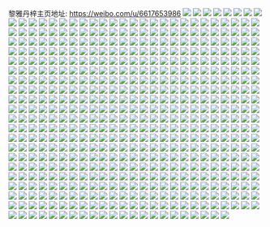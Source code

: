 黎雅丹梓主页地址: https://weibo.com/u/6617653986 
![](https://wx4.sinaimg.cn/mw2000/007dR06Cgy1h964jo901wj329r35rnpe.jpg) 
![](https://wx4.sinaimg.cn/mw2000/007dR06Cgy1h964jahlsij322d2r5b2a.jpg) 
![](https://wx4.sinaimg.cn/mw2000/007dR06Cgy1h964jesbk5j32102pc4qq.jpg) 
![](https://wx4.sinaimg.cn/mw2000/007dR06Cgy1h964jiywrjj31yp2lzu0y.jpg) 
![](https://wx4.sinaimg.cn/mw2000/007dR06Cgy1h8st91agqvj321j2q1x6p.jpg) 
![](https://wx4.sinaimg.cn/mw2000/007dR06Cgy1h8st90en9ej31pu2agkjl.jpg) 
![](https://wx4.sinaimg.cn/mw2000/007dR06Cgy1h89rjrv4j3j32c033z7wj.jpg) 
![](https://wx4.sinaimg.cn/mw2000/007dR06Cgy1h89rizvg4aj32c0340hdv.jpg) 
![](https://wx4.sinaimg.cn/mw2000/007dR06Cgy1h89rknz8lqj32c0340b2a.jpg) 
![](https://wx4.sinaimg.cn/mw2000/007dR06Cgy1h89rkttculj31lb24eata.jpg) 
![](https://wx4.sinaimg.cn/mw2000/007dR06Cgy1h89rlledkmj30mz0uljxy.jpg) 
![](https://wx4.sinaimg.cn/mw2000/007dR06Cgy1h89rm67gy6j30n01dsqil.jpg) 
![](https://wx4.sinaimg.cn/mw2000/007dR06Cgy1h89rqol8pnj30j60j677p.jpg) 
![](https://wx4.sinaimg.cn/mw2000/007dR06Cgy1h7shi75g30j31o025fqv5.jpg) 
![](https://wx4.sinaimg.cn/mw2000/007dR06Cgy1h7shidhxm7j31621kw4qp.jpg) 
![](https://wx4.sinaimg.cn/mw2000/007dR06Cgy1h7shi9tpohj31c62dmx6p.jpg) 
![](https://wx4.sinaimg.cn/mw2000/007dR06Cgy1h7shmbfbpvj30n00shgon.jpg) 
![](https://wx4.sinaimg.cn/mw2000/007dR06Cgy1h7shiecxb9j31t41t4tpu.jpg) 
![](https://wx4.sinaimg.cn/mw2000/007dR06Cgy1h7shiqkuh4j333z33zhdu.jpg) 
![](https://wx4.sinaimg.cn/mw2000/007dR06Cgy1h7shj02cw3j32am36cb2a.jpg) 
![](https://wx4.sinaimg.cn/mw2000/007dR06Cgy1h7shj0vc9qj30se0zcq8x.jpg) 
![](https://wx4.sinaimg.cn/mw2000/007dR06Cgy1h7shmd5uouj31sc2dse81.jpg) 
![](https://wx4.sinaimg.cn/mw2000/007dR06Cgy1h7shjwpqobj32o31u84qq.jpg) 
![](https://wx4.sinaimg.cn/mw2000/007dR06Cgy1h6uqbn1ym7j316n1kwtyg.jpg) 
![](https://wx4.sinaimg.cn/mw2000/007dR06Cgy1h6uqbl9x6wj312p1fnqq9.jpg) 
![](https://wx4.sinaimg.cn/mw2000/007dR06Cgy1h6qxb7xh5dj324r24r7wi.jpg) 
![](https://wx4.sinaimg.cn/mw2000/007dR06Cgy1h6qx87un2dj30mz0mzwhr.jpg) 
![](https://wx4.sinaimg.cn/mw2000/007dR06Cgy1h6qx2kuje7j31j621kacz.jpg) 
![](https://wx4.sinaimg.cn/mw2000/007dR06Cgy1h6qxby3ui1j31q02l14qp.jpg) 
![](https://wx4.sinaimg.cn/mw2000/007dR06Cgy1h6qxn4vdgij31j72pskjl.jpg) 
![](https://wx4.sinaimg.cn/mw2000/007dR06Cgy1h6qx4a1baxj30tu1h1dph.jpg) 
![](https://wx4.sinaimg.cn/mw2000/007dR06Cgy1h6qxc1ebnlj31ju2au1kx.jpg) 
![](https://wx4.sinaimg.cn/mw2000/007dR06Cgy1h62s34kgiwj323u35s120.jpg) 
![](https://wx4.sinaimg.cn/mw2000/007dR06Cgy1h62s35q5znj323u35rkjl.jpg) 
![](https://wx4.sinaimg.cn/mw2000/007dR06Cgy1h62s36yqdwj320n30unpd.jpg) 
![](https://wx4.sinaimg.cn/mw2000/007dR06Cgy1h62s3jadkwj323u35skjm.jpg) 
![](https://wx4.sinaimg.cn/mw2000/007dR06Cgy1h62s3k5yyjj311x1kwdtb.jpg) 
![](https://wx4.sinaimg.cn/mw2000/007dR06Cgy1h62s31rtuij335s23ujva.jpg) 
![](https://wx4.sinaimg.cn/mw2000/007dR06Cgy1h62s3l27qcj335s23t0vy.jpg) 
![](https://wx4.sinaimg.cn/mw2000/007dR06Cgy1h62s3lnntgj30me0xlwee.jpg) 
![](https://wx4.sinaimg.cn/mw2000/007dR06Cgy1h62s3fz2cwj335s23ukjl.jpg) 
![](https://wx4.sinaimg.cn/mw2000/007dR06Cgy1h60ay0vt38j326s32a4qq.jpg) 
![](https://wx4.sinaimg.cn/mw2000/007dR06Cgy1h60ay2cn59j31zw2zue82.jpg) 
![](https://wx4.sinaimg.cn/mw2000/007dR06Cgy1h60ay3qzejj32c03401ky.jpg) 
![](https://wx4.sinaimg.cn/mw2000/007dR06Cgy1h60ay5fhg4j32c03404qq.jpg) 
![](https://wx4.sinaimg.cn/mw2000/007dR06Cgy1h4z59w0et0j31qz33y4qp.jpg) 
![](https://wx4.sinaimg.cn/mw2000/007dR06Cgy1h4z59v61u2j32bz3407wi.jpg) 
![](https://wx4.sinaimg.cn/mw2000/007dR06Cgy1h4z59wp6aqj315o2s5qpv.jpg) 
![](https://wx4.sinaimg.cn/mw2000/007dR06Cgy1h4z59rq6aqj31y51y5kgk.jpg) 
![](https://wx4.sinaimg.cn/mw2000/007dR06Cgy1h4ht9jllf0j31o0280npd.jpg) 
![](https://wx4.sinaimg.cn/mw2000/007dR06Cgy1h4ht9f3k00j31o0280hdt.jpg) 
![](https://wx4.sinaimg.cn/mw2000/007dR06Cgy1h4htlqo67vj31400u0afr.jpg) 
![](https://wx4.sinaimg.cn/mw2000/007dR06Cgy1h4ht9kt3h9j32dc35s4qq.jpg) 
![](https://wx4.sinaimg.cn/mw2000/007dR06Cgy1h4htjq4j6ej30rp14ugyo.jpg) 
![](https://wx4.sinaimg.cn/mw2000/007dR06Cgy1h4htpn616kj31td30ye83.jpg) 
![](https://wx4.sinaimg.cn/mw2000/007dR06Cgy1h4htnlgb8fj313k0u0tj1.jpg) 
![](https://wx4.sinaimg.cn/mw2000/007dR06Cgy1h4htnm4p6hj30u01cvtrz.jpg) 
![](https://wx4.sinaimg.cn/mw2000/007dR06Cgy1h4htlq59poj30mw0id78a.jpg) 
![](https://wx4.sinaimg.cn/mw2000/007dR06Cgy1h37f0xjczcj327z33zhdt.jpg) 
![](https://wx4.sinaimg.cn/mw2000/007dR06Cgy1h37f0ykxm6j32c0357npd.jpg) 
![](https://wx4.sinaimg.cn/mw2000/007dR06Cgy1h37f0zgmnfj32c035mnpd.jpg) 
![](https://wx4.sinaimg.cn/mw2000/007dR06Cgy1h37f1127czj32c0340qv5.jpg) 
![](https://wx4.sinaimg.cn/mw2000/007dR06Cgy1h32554zxdcj30n01ds4qp.jpg) 
![](https://wx4.sinaimg.cn/mw2000/007dR06Cgy1h32553928zj31c72dp7wi.jpg) 
![](https://wx4.sinaimg.cn/mw2000/007dR06Cgy1h2po92l3t9j32b433znpe.jpg) 
![](https://wx4.sinaimg.cn/mw2000/007dR06Cgy1h2po94hjutj32c03597wi.jpg) 
![](https://wx4.sinaimg.cn/mw2000/007dR06Cgy1h2po98ocmuj326u2zw4qr.jpg) 
![](https://wx4.sinaimg.cn/mw2000/007dR06Cgy1h2po99kaszj316o1kwe1v.jpg) 
![](https://wx4.sinaimg.cn/mw2000/007dR06Cgy1h2po9ekehwj32c0340hdu.jpg) 
![](https://wx4.sinaimg.cn/mw2000/007dR06Cgy1h2amu7tzn5j32c033ze83.jpg) 
![](https://wx4.sinaimg.cn/mw2000/007dR06Cgy1h2amrqoydyj327q340u0y.jpg) 
![](https://wx4.sinaimg.cn/mw2000/007dR06Cgy1h2amuo68acj329j3407wi.jpg) 
![](https://wx4.sinaimg.cn/mw2000/007dR06Cgy1h2amv2pj91j31r82xd7wi.jpg) 
![](https://wx4.sinaimg.cn/mw2000/007dR06Cgy1h2amvo9ncuj32bo35se83.jpg) 
![](https://wx4.sinaimg.cn/mw2000/007dR06Cgy1h2amvqp8gnj30u014012n.jpg) 
![](https://wx4.sinaimg.cn/mw2000/007dR06Cgy1h29ig7f8ezj32c03401ky.jpg) 
![](https://wx4.sinaimg.cn/mw2000/007dR06Cgy1h29ig3e9buj326f2yo4qq.jpg) 
![](https://wx4.sinaimg.cn/mw2000/007dR06Cgy1h29ig5qecjj326e2winpe.jpg) 
![](https://wx4.sinaimg.cn/mw2000/007dR06Cgy1h29ig8sehfj32c0340x6p.jpg) 
![](https://wx4.sinaimg.cn/mw2000/007dR06Cgy1h1zvxojluuj316311zqiw.jpg) 
![](https://wx4.sinaimg.cn/mw2000/007dR06Cgy1h1zvxwijwpj33402c0e82.jpg) 
![](https://wx4.sinaimg.cn/mw2000/007dR06Cgy1h0tin1wtgqj30n014xdod.jpg) 
![](https://wx4.sinaimg.cn/mw2000/007dR06Cgy1h0tin2opw0j31o02804qp.jpg) 
![](https://wx4.sinaimg.cn/mw2000/007dR06Cgy1h0tin3mt36j30n011844u.jpg) 
![](https://wx4.sinaimg.cn/mw2000/007dR06Cgy1h0tin5470kj31ct2erhdt.jpg) 
![](https://wx4.sinaimg.cn/mw2000/007dR06Cgy1h03qezw0txj30n010yah9.jpg) 
![](https://wx4.sinaimg.cn/mw2000/007dR06Cgy1gzj3cdc1i4j31o0280npd.jpg) 
![](https://wx4.sinaimg.cn/mw2000/007dR06Cgy1gzj3beov0kj32692rsx6p.jpg) 
![](https://wx4.sinaimg.cn/mw2000/007dR06Cgy1gzj3c2onj8j31o0232e81.jpg) 
![](https://wx4.sinaimg.cn/mw2000/007dR06Cgy1gzj3bz2dzbj32c0340e82.jpg) 
![](https://wx4.sinaimg.cn/mw2000/007dR06Cgy1gzio9wv43uj31o02804qq.jpg) 
![](https://wx4.sinaimg.cn/mw2000/007dR06Cgy1gzio9smz29j31o02801ky.jpg) 
![](https://wx4.sinaimg.cn/mw2000/007dR06Cgy1gzekcy1ra0j31i3205b29.jpg) 
![](https://wx4.sinaimg.cn/mw2000/007dR06Cgy1gzekcq9yzaj31o0280kjl.jpg) 
![](https://wx4.sinaimg.cn/mw2000/007dR06Cgy1gzekda20f5j31sc2dsx6p.jpg) 
![](https://wx4.sinaimg.cn/mw2000/007dR06Cgy1gzekdetqr6j31sc2dsx6p.jpg) 
![](https://wx4.sinaimg.cn/mw2000/007dR06Cgy1gzb4xyqs8gj32c0340u11.jpg) 
![](https://wx4.sinaimg.cn/mw2000/007dR06Cgy1gzb4y2i7mfj31w82nie83.jpg) 
![](https://wx4.sinaimg.cn/mw2000/007dR06Cgy1gzb4y7g427j30n01dskjl.jpg) 
![](https://wx4.sinaimg.cn/mw2000/007dR06Cgy1gzb5a86bdgj32c033znpg.jpg) 
![](https://wx4.sinaimg.cn/mw2000/007dR06Cgy1gzb5afnrfhj321s32onpf.jpg) 
![](https://wx4.sinaimg.cn/mw2000/007dR06Cgy1gys7lkqu7lj30u0116tjo.jpg) 
![](https://wx4.sinaimg.cn/mw2000/007dR06Cgy1gys7mt2hlij30n01dsdsp.jpg) 
![](https://wx4.sinaimg.cn/mw2000/007dR06Cgy1gys7n2ls5yj31xb2uoqv5.jpg) 
![](https://wx4.sinaimg.cn/mw2000/007dR06Cgy1gyce2va5ytj31o0281npe.jpg) 
![](https://wx4.sinaimg.cn/mw2000/007dR06Cgy1gyce32c1ajj31o0281e82.jpg) 
![](https://wx4.sinaimg.cn/mw2000/007dR06Cgy1gyce3jrbolj31o0281qv6.jpg) 
![](https://wx4.sinaimg.cn/mw2000/007dR06Cgy1gyce3yiwa5j31o02801ky.jpg) 
![](https://wx4.sinaimg.cn/mw2000/007dR06Cgy1gy2p7hrznbj322q2q9x6p.jpg) 
![](https://wx4.sinaimg.cn/mw2000/007dR06Cgy1gy2p7lpr3pj327y2ure82.jpg) 
![](https://wx4.sinaimg.cn/mw2000/007dR06Cgy1gy0vnnnn0uj32802yonpg.jpg) 
![](https://wx4.sinaimg.cn/mw2000/007dR06Cgy1gy0vnc1dt3j32a431jhdv.jpg) 
![](https://wx4.sinaimg.cn/mw2000/007dR06Cgy1gy0vny799pj32bc33zkjo.jpg) 
![](https://wx4.sinaimg.cn/mw2000/007dR06Cgy1gy0vpc48pqj31hk24kb29.jpg) 
![](https://wx4.sinaimg.cn/mw2000/007dR06Cgy1gy0vpxrulkj30rv115an2.jpg) 
![](https://wx4.sinaimg.cn/mw2000/007dR06Cgy1gy0vofj24ij329m31m4qq.jpg) 
![](https://wx4.sinaimg.cn/mw2000/007dR06Cgy1gy0voivc5fj32bz36ce81.jpg) 
![](https://wx4.sinaimg.cn/mw2000/007dR06Cgy1gxtwspix77j32c0340x6r.jpg) 
![](https://wx4.sinaimg.cn/mw2000/007dR06Cgy1gxtwtd8fsyj32c03407wj.jpg) 
![](https://wx4.sinaimg.cn/mw2000/007dR06Cgy1gxtwu3nu7ij32c0340u0z.jpg) 
![](https://wx4.sinaimg.cn/mw2000/007dR06Cgy1gxtwtwnji1j33402c04qr.jpg) 
![](https://wx4.sinaimg.cn/mw2000/007dR06Cgy1gxtxhlvwy2j32c03401l0.jpg) 
![](https://wx4.sinaimg.cn/mw2000/007dR06Cgy1gxdp5g55j3j31sc2dtnpe.jpg) 
![](https://wx4.sinaimg.cn/mw2000/007dR06Cgy1gx16pde4c8j31x119wb29.jpg) 
![](https://wx4.sinaimg.cn/mw2000/007dR06Cgy1gx16panu55j324e2twkjm.jpg) 
![](https://wx4.sinaimg.cn/mw2000/007dR06Cgy1gx16ph8j2rj32yo280u0y.jpg) 
![](https://wx4.sinaimg.cn/mw2000/007dR06Cgy1gx16pkdg2bj31o0280qv5.jpg) 
![](https://wx4.sinaimg.cn/mw2000/007dR06Cgy1gx16plty37j31hv23f1kx.jpg) 
![](https://wx4.sinaimg.cn/mw2000/007dR06Cgy1gx16prnk16j32c0340kjp.jpg) 
![](https://wx4.sinaimg.cn/mw2000/007dR06Cgy1gx16xwr4arj31rg1pi4qp.jpg) 
![](https://wx4.sinaimg.cn/mw2000/007dR06Cgy1gx16soc2awj31dj1xd1ky.jpg) 
![](https://wx4.sinaimg.cn/mw2000/007dR06Cgy1gx170gzbjpj30wx0xf4dh.jpg) 
![](https://wx4.sinaimg.cn/mw2000/007dR06Cgy1gwlkzfjfwpj31nz2ymnpd.jpg) 
![](https://wx4.sinaimg.cn/mw2000/007dR06Cgy1gwlky1bzaqj32be35su0y.jpg) 
![](https://wx4.sinaimg.cn/mw2000/007dR06Cgy1gwll08qhckj32c033zu0y.jpg) 
![](https://wx4.sinaimg.cn/mw2000/007dR06Cgy1gwll0ih9loj31m61o0qv5.jpg) 
![](https://wx4.sinaimg.cn/mw2000/007dR06Cgy1gwlkv3ib9oj31401hcawp.jpg) 
![](https://wx4.sinaimg.cn/mw2000/007dR06Cgy1gwlkuunj1sj32c03404qq.jpg) 
![](https://wx4.sinaimg.cn/mw2000/007dR06Cgy1gw7srq0ssnj31sc2ds4qq.jpg) 
![](https://wx4.sinaimg.cn/mw2000/007dR06Cgy1gw7srsk752j31o0280u0x.jpg) 
![](https://wx4.sinaimg.cn/mw2000/007dR06Cgy1gw7scodeq7j31oz29b4qp.jpg) 
![](https://wx4.sinaimg.cn/mw2000/007dR06Cgy1gw7sryzf74j32c0340hdw.jpg) 
![](https://wx4.sinaimg.cn/mw2000/007dR06Cgy1gw7ss2mth7j33402c01kz.jpg) 
![](https://wx4.sinaimg.cn/mw2000/007dR06Cgy1gw7ss5ymx9j32c0340hdu.jpg) 
![](https://wx4.sinaimg.cn/mw2000/007dR06Cgy1gw7ssc74vyj31o0280qv5.jpg) 
![](https://wx4.sinaimg.cn/mw2000/007dR06Cgy1gw7sse4kyhj32c03407wi.jpg) 
![](https://wx4.sinaimg.cn/mw2000/007dR06Cgy1gw7ssla10nj31sc2ds7qa.jpg) 
![](https://wx4.sinaimg.cn/mw2000/007dR06Cgy1gw7srnvriej33402c07wi.jpg) 
![](https://wx4.sinaimg.cn/mw2000/007dR06Cgy1gw7sssz65dj32762xk1ky.jpg) 
![](https://wx4.sinaimg.cn/mw2000/007dR06Cgy1gw7st41jf5j32c0340u0y.jpg) 
![](https://wx4.sinaimg.cn/mw2000/007dR06Cgy1gva6ck34ehj62c033y1ky02.jpg) 
![](https://wx4.sinaimg.cn/mw2000/007dR06Cgy1gva6c3c5qgj62c033ze8202.jpg) 
![](https://wx4.sinaimg.cn/mw2000/007dR06Cgy1gva6azbqmjj62c0340e8302.jpg) 
![](https://wx4.sinaimg.cn/mw2000/007dR06Cgy1gva6cxdxvhj62b635sx6p02.jpg) 
![](https://wx4.sinaimg.cn/mw2000/007dR06Cgy1gva6dcld2kj62bl2yix6p02.jpg) 
![](https://wx4.sinaimg.cn/mw2000/007dR06Cgy1gva6dsazwlj622i2wbkjm02.jpg) 
![](https://wx4.sinaimg.cn/mw2000/007dR06Cgy1gva6f2dn2bj62c0340qv702.jpg) 
![](https://wx4.sinaimg.cn/mw2000/007dR06Cgy1gva6fh39a4j62c0340e8202.jpg) 
![](https://wx4.sinaimg.cn/mw2000/007dR06Cgy1gva6gipfnuj627232ou0x02.jpg) 
![](https://wx4.sinaimg.cn/mw2000/007dR06Cgy1gva69r9sgpj62c0340u0y02.jpg) 
![](https://wx4.sinaimg.cn/mw2000/007dR06Cgy1gva6fzzdk5j62c03404qr02.jpg) 
![](https://wx4.sinaimg.cn/mw2000/007dR06Cgy1guyiag9yudj621835mqv602.jpg) 
![](https://wx4.sinaimg.cn/mw2000/007dR06Cgy1guyi9tzrafj622e35pkjm02.jpg) 
![](https://wx4.sinaimg.cn/mw2000/007dR06Cgy1guyiezt4rgj62c033z1kz02.jpg) 
![](https://wx4.sinaimg.cn/mw2000/007dR06Cgy1guyie8xu1ej62c033xqv702.jpg) 
![](https://wx4.sinaimg.cn/mw2000/007dR06Cgy1guyi91lqytj62c0340x6q02.jpg) 
![](https://wx4.sinaimg.cn/mw2000/007dR06Cgy1guyi8jgfq1j61k722ynpd02.jpg) 
![](https://wx4.sinaimg.cn/mw2000/007dR06Cgy1guyig87n11j62c0340b2d02.jpg) 
![](https://wx4.sinaimg.cn/mw2000/007dR06Cgy1guyihvcutsj62c033zqv802.jpg) 
![](https://wx4.sinaimg.cn/mw2000/007dR06Cgy1guyigv3xqwj62c0340e8202.jpg) 
![](https://wx4.sinaimg.cn/mw2000/007dR06Cgy1guyic80vcej629o29o7wj02.jpg) 
![](https://wx4.sinaimg.cn/mw2000/007dR06Cgy1guyigmweggj61621yu4lj02.jpg) 
![](https://wx4.sinaimg.cn/mw2000/007dR06Cgy1gtz4rjlq15j30u0140wmy.jpg) 
![](https://wx4.sinaimg.cn/mw2000/007dR06Cgy1gtz4nz45opj32bz340hdv.jpg) 
![](https://wx4.sinaimg.cn/mw2000/007dR06Cgy1gtz4n2shppj324m2u4kjm.jpg) 
![](https://wx4.sinaimg.cn/mw2000/007dR06Cgy1gtz4rhlo75j313b1geauw.jpg) 
![](https://wx4.sinaimg.cn/mw2000/007dR06Cgy1gtz4ndkfwnj325y2ycx6p.jpg) 
![](https://wx4.sinaimg.cn/mw2000/007dR06Cgy1gtz4m8kdjoj30u01037a7.jpg) 
![](https://wx4.sinaimg.cn/mw2000/007dR06Cgy1gtz4q4zg4xj32c035de84.jpg) 
![](https://wx4.sinaimg.cn/mw2000/007dR06Cgy1gtz4rn6fl2j316f16fdxw.jpg) 
![](https://wx4.sinaimg.cn/mw2000/007dR06Cgy1gtz4rctz4ej32b435s4qr.jpg) 
![](https://wx4.sinaimg.cn/mw2000/007dR06Cgy1gte6ydww46j32c02c0hdu.jpg) 
![](https://wx4.sinaimg.cn/mw2000/007dR06Cgy1gte6zjq3d5j328g2zaqv6.jpg) 
![](https://wx4.sinaimg.cn/mw2000/007dR06Cgy1gte6zvba2qj324r2uc1ky.jpg) 
![](https://wx4.sinaimg.cn/mw2000/007dR06Cgy1gte6x5b9xgj327c2xrhdu.jpg) 
![](https://wx4.sinaimg.cn/mw2000/007dR06Cgy1gte70b5788j32c033zu0y.jpg) 
![](https://wx4.sinaimg.cn/mw2000/007dR06Cgy1gte70owqv2j32c033ye82.jpg) 
![](https://wx4.sinaimg.cn/mw2000/007dR06Cgy1gsvy12kxsfj32c03407wk.jpg) 
![](https://wx4.sinaimg.cn/mw2000/007dR06Cgy1gs6e2s9nt8j32803404qs.jpg) 
![](https://wx4.sinaimg.cn/mw2000/007dR06Cgy1gs6e306eu9j32c0340b2b.jpg) 
![](https://wx4.sinaimg.cn/mw2000/007dR06Cgy1gs6e31lzncj30qf0qfahs.jpg) 
![](https://wx4.sinaimg.cn/mw2000/007dR06Cgy1gs6e39nclqj32c0340npf.jpg) 
![](https://wx4.sinaimg.cn/mw2000/007dR06Cgy1gs6e3pc5udj33402c07wi.jpg) 
![](https://wx4.sinaimg.cn/mw2000/007dR06Cgy1gs6e3dkvccj32c0340u0x.jpg) 
![](https://wx4.sinaimg.cn/mw2000/007dR06Cgy1gs6e3tu6kqj33402c0u0x.jpg) 
![](https://wx4.sinaimg.cn/mw2000/007dR06Cgy1gs6e5bb5szj32c02c0u0y.jpg) 
![](https://wx4.sinaimg.cn/mw2000/007dR06Cgy1grh1tw5alpj32802yonpe.jpg) 
![](https://wx4.sinaimg.cn/mw2000/007dR06Cgy1grh1upgstaj32802yo4qs.jpg) 
![](https://wx4.sinaimg.cn/mw2000/007dR06Cgy1grh1v8lx06j32c02zhe83.jpg) 
![](https://wx4.sinaimg.cn/mw2000/007dR06Cgy1grh1w6vmq9j325x2vw7wm.jpg) 
![](https://wx4.sinaimg.cn/mw2000/007dR06Cgy1grh1whcu02j328a2e9u0x.jpg) 
![](https://wx4.sinaimg.cn/mw2000/007dR06Cgy1grh1wz8r16j32c03407wj.jpg) 
![](https://wx4.sinaimg.cn/mw2000/007dR06Cgy1grh1x8thbbj31sx2panpd.jpg) 
![](https://wx4.sinaimg.cn/mw2000/007dR06Cgy1grh1thhv4vj32bz1k0e82.jpg) 
![](https://wx4.sinaimg.cn/mw2000/007dR06Cgy1grh1afrpqmj31sc2dsb29.jpg) 
![](https://wx4.sinaimg.cn/mw2000/007dR06Cgy1grh1a81m4wj323w35sb2k.jpg) 
![](https://wx4.sinaimg.cn/mw2000/007dR06Cgy1grh1cpltrfj328i2ep4qw.jpg) 
![](https://wx4.sinaimg.cn/mw2000/007dR06Cgy1grh17qfongj326j2q6npe.jpg) 
![](https://wx4.sinaimg.cn/mw2000/007dR06Cgy1grh1ealvhuj32c03401l6.jpg) 
![](https://wx4.sinaimg.cn/mw2000/007dR06Cgy1grh1eom1hnj32c0340hdu.jpg) 
![](https://wx4.sinaimg.cn/mw2000/007dR06Cgy1grh1fz890gj30tw13wb29.jpg) 
![](https://wx4.sinaimg.cn/mw2000/007dR06Cgy1grh1frunwcj32bz2bzb2f.jpg) 
![](https://wx4.sinaimg.cn/mw2000/007dR06Cgy1grh1got0maj32c0340hdt.jpg) 
![](https://wx4.sinaimg.cn/mw2000/007dR06Cgy1grh1gfhj6jj31sc2dshdt.jpg) 
![](https://wx4.sinaimg.cn/mw2000/007dR06Cgy1grbrncxpt9j32802yonpe.jpg) 
![](https://wx4.sinaimg.cn/mw2000/007dR06Cgy1grbrpoqnv4j32c0340npf.jpg) 
![](https://wx4.sinaimg.cn/mw2000/007dR06Cgy1grbrqyz54fj32c02bzu11.jpg) 
![](https://wx4.sinaimg.cn/mw2000/007dR06Cgy1grbrlx3m54j32632w41l1.jpg) 
![](https://wx4.sinaimg.cn/mw2000/007dR06Cgy1grbrmiy1klj32c0340u0y.jpg) 
![](https://wx4.sinaimg.cn/mw2000/007dR06Cgy1grbrp2oz0pj32c0340e89.jpg) 
![](https://wx4.sinaimg.cn/mw2000/007dR06Cgy1grbrmvuljjj32632w4e82.jpg) 
![](https://wx4.sinaimg.cn/mw2000/007dR06Cgy1grbrjok5rej31zz2p8kjl.jpg) 
![](https://wx4.sinaimg.cn/mw2000/007dR06Cgy1grbrprmfcaj30u01407ci.jpg) 
![](https://wx4.sinaimg.cn/mw2000/007dR06Cgy1grbrs836hkj32c0340x6u.jpg) 
![](https://wx4.sinaimg.cn/mw2000/007dR06Cgy1grbrso6o8uj32c03401ky.jpg) 
![](https://wx4.sinaimg.cn/mw2000/007dR06Cgy1grbrt6n1byj32c03401kz.jpg) 
![](https://wx4.sinaimg.cn/mw2000/007dR06Cgy1grbrtaa6tyj31kn1knnax.jpg) 
![](https://wx4.sinaimg.cn/mw2000/007dR06Cgy1gqopzw4vawj32c03401l2.jpg) 
![](https://wx4.sinaimg.cn/mw2000/007dR06Cgy1gqopyy79xrj321i2q07wl.jpg) 
![](https://wx4.sinaimg.cn/mw2000/007dR06Cgy1gqopy2ngajj31kk23ekjn.jpg) 
![](https://wx4.sinaimg.cn/mw2000/007dR06Cgy1gqoq1ngx5xj32bl347kju.jpg) 
![](https://wx4.sinaimg.cn/mw2000/007dR06Cgy1gqoq2w2jtuj32bb34nkjo.jpg) 
![](https://wx4.sinaimg.cn/mw2000/007dR06Cgy1gqow1k1010j32c0340he5.jpg) 
![](https://wx4.sinaimg.cn/mw2000/007dR06Cgy1gqoq600mp3j32c0340kjn.jpg) 
![](https://wx4.sinaimg.cn/mw2000/007dR06Cgy1gqow2aei46j32c0340qv8.jpg) 
![](https://wx4.sinaimg.cn/mw2000/007dR06Cgy1gqoq7oawejj3295307hdv.jpg) 
![](https://wx4.sinaimg.cn/mw2000/007dR06Cgy1gqjzjuyhtmj32682wb7wi.jpg) 
![](https://wx4.sinaimg.cn/mw2000/007dR06Cgy1gqjzk8ab12j32c02zhe83.jpg) 
![](https://wx4.sinaimg.cn/mw2000/007dR06Cgy1gqjzjyiv22j32292r2kjs.jpg) 
![](https://wx4.sinaimg.cn/mw2000/007dR06Cgy1gqjzk12hnij32802yo4qs.jpg) 
![](https://wx4.sinaimg.cn/mw2000/007dR06Cgy1gqjzk4fxuzj32c0340npm.jpg) 
![](https://wx4.sinaimg.cn/mw2000/007dR06Cgy1gqjzka6ykij32c033yb2b.jpg) 
![](https://wx4.sinaimg.cn/mw2000/007dR06Cgy1gqjzk6fdtpj32c0340hdv.jpg) 
![](https://wx4.sinaimg.cn/mw2000/007dR06Cgy1gqjzjt7hv9j32862ywqv6.jpg) 
![](https://wx4.sinaimg.cn/mw2000/007dR06Cgy1gqjzkc113uj32c0340qv7.jpg) 
![](https://wx4.sinaimg.cn/mw2000/007dR06Cgy1gqcctad5jnj326f2wkb2d.jpg) 
![](https://wx4.sinaimg.cn/mw2000/007dR06Cgy1gq37gqdwmsj32c0340x6s.jpg) 
![](https://wx4.sinaimg.cn/mw2000/007dR06Cgy1gq37gz7i3aj323u2t0npj.jpg) 
![](https://wx4.sinaimg.cn/mw2000/007dR06Cgy1gq37gkbd8xj32a02a0e82.jpg) 
![](https://wx4.sinaimg.cn/mw2000/007dR06Cgy1gq37h354y9j31yg2lzx6q.jpg) 
![](https://wx4.sinaimg.cn/mw2000/007dR06Cgy1gpzbe2imdtj32a02a0e82.jpg) 
![](https://wx4.sinaimg.cn/mw2000/007dR06Cgy1gpzbc7ee0mj32c0340x6s.jpg) 
![](https://wx4.sinaimg.cn/mw2000/007dR06Cgy1gpzbgi4ml1j32c0340qv7.jpg) 
![](https://wx4.sinaimg.cn/mw2000/007dR06Cgy1gpzbdkpvsij321t2qiu0z.jpg) 
![](https://wx4.sinaimg.cn/mw2000/007dR06Cgy1gpzbcsv4gpj323u2t0kjn.jpg) 
![](https://wx4.sinaimg.cn/mw2000/007dR06Cgy1gpzbahkhn5j31yg2lzx6q.jpg) 
![](https://wx4.sinaimg.cn/mw2000/007dR06Cgy1gpzbfqo89vj329g30lnpk.jpg) 
![](https://wx4.sinaimg.cn/mw2000/007dR06Cgy1gpzbgrw3obj32c0340b29.jpg) 
![](https://wx4.sinaimg.cn/mw2000/007dR06Cgy1gpzbbbdowqj32c033yx6r.jpg) 
![](https://wx4.sinaimg.cn/mw2000/007dR06Cgy1gpp5tc8xb1j30u0140480.jpg) 
![](https://wx4.sinaimg.cn/mw2000/007dR06Cgy1gpp5y4umitj314k1i3qp0.jpg) 
![](https://wx4.sinaimg.cn/mw2000/007dR06Cgy1gpp5u1ca6hj319u1p4npf.jpg) 
![](https://wx4.sinaimg.cn/mw2000/007dR06Cgy1gpp5xzhvyvj32bz340e84.jpg) 
![](https://wx4.sinaimg.cn/mw2000/007dR06Cgy1gpp5x6p5rrj32c0340hdt.jpg) 
![](https://wx4.sinaimg.cn/mw2000/007dR06Cgy1gpp5t9i9egj32c01no7sr.jpg) 
![](https://wx4.sinaimg.cn/mw2000/007dR06Cgy1gpp5zsk2pmj32c03407wi.jpg) 
![](https://wx4.sinaimg.cn/mw2000/007dR06Cgy1gpp608ud0oj32c03404qq.jpg) 
![](https://wx4.sinaimg.cn/mw2000/007dR06Cgy1gpp65h34ctj31il2p2e83.jpg) 
![](https://wx4.sinaimg.cn/mw2000/007dR06Cgy1gpo5ahhnhjj326x26xqv5.jpg) 
![](https://wx4.sinaimg.cn/mw2000/007dR06Cgy1gpo589n75ej326w2x7b2d.jpg) 
![](https://wx4.sinaimg.cn/mw2000/007dR06Cgy1gpo591hw47j32c033y4qr.jpg) 
![](https://wx4.sinaimg.cn/mw2000/007dR06Cgy1gpo57364nyj32c033y4qr.jpg) 
![](https://wx4.sinaimg.cn/mw2000/007dR06Cgy1gpo5awdb3bj31sc2dsx6p.jpg) 
![](https://wx4.sinaimg.cn/mw2000/007dR06Cgy1gpo5af6impj325x2vw7wm.jpg) 
![](https://wx4.sinaimg.cn/mw2000/007dR06Cgy1gpo5al7t96j32bz33z7wq.jpg) 
![](https://wx4.sinaimg.cn/mw2000/007dR06Cgy1gpo5at9n3aj31yy2mlnpe.jpg) 
![](https://wx4.sinaimg.cn/mw2000/007dR06Cgy1gpo5aoe87lj325d25dx6t.jpg) 
![](https://wx4.sinaimg.cn/mw2000/007dR06Cgy1gpo5axpix8j32c02i94qp.jpg) 
![](https://wx4.sinaimg.cn/mw2000/007dR06Cgy1gpo5aznrukj32c02c0h0d.jpg) 
![](https://wx4.sinaimg.cn/mw2000/007dR06Cgy1gpo5b2r3byj32c03407wi.jpg) 
![](https://wx4.sinaimg.cn/mw2000/007dR06Cgy1gp1nio941jj32c0340x0t.jpg) 
![](https://wx4.sinaimg.cn/mw2000/007dR06Cgy1gp1ni5ca76j32c03404qq.jpg) 
![](https://wx4.sinaimg.cn/mw2000/007dR06Cgy1gp1nijrjxjj32c0340npe.jpg) 
![](https://wx4.sinaimg.cn/mw2000/007dR06Cgy1gp1ngta4vrj31rg1rg1kx.jpg) 
![](https://wx4.sinaimg.cn/mw2000/007dR06Cgy1gp1niy4dhbj326y265u0x.jpg) 
![](https://wx4.sinaimg.cn/mw2000/007dR06Cgy1gp1njx2mgej32c0340e82.jpg) 
![](https://wx4.sinaimg.cn/mw2000/007dR06Cgy1gp1nhdt64yj32802yonpf.jpg) 
![](https://wx4.sinaimg.cn/mw2000/007dR06Cgy1gp1nj9m87hj32c03404qq.jpg) 
![](https://wx4.sinaimg.cn/mw2000/007dR06Cgy1gp1njke8rmj328a2e9u0x.jpg) 
![](https://wx4.sinaimg.cn/mw2000/007dR06Cgy1gp01hl3fquj30n02k04qp.jpg) 
![](https://wx4.sinaimg.cn/mw2000/007dR06Cgy1gp01grw5iqj30n01pc4j1.jpg) 
![](https://wx4.sinaimg.cn/mw2000/007dR06Cgy1gp01fxujy5j32c0340qv6.jpg) 
![](https://wx4.sinaimg.cn/mw2000/007dR06Cgy1gp01h8dlz5j32c0340u0x.jpg) 
![](https://wx4.sinaimg.cn/mw2000/007dR06Cgy1goir02c1c5j32802yo7wk.jpg) 
![](https://wx4.sinaimg.cn/mw2000/007dR06Cgy1goir0soba6j32802yo7wk.jpg) 
![](https://wx4.sinaimg.cn/mw2000/007dR06Cgy1goir1gthz5j32c0340hdw.jpg) 
![](https://wx4.sinaimg.cn/mw2000/007dR06Cgy1goir1jqwm7j32c0340npg.jpg) 
![](https://wx4.sinaimg.cn/mw2000/007dR06Cgy1go4kf2ltraj31sb2757wh.jpg) 
![](https://wx4.sinaimg.cn/mw2000/007dR06Cgy1go4kf4h9v2j31l62487wh.jpg) 
![](https://wx4.sinaimg.cn/mw2000/007dR06Cgy1go4kf63x50j31sb1u31kx.jpg) 
![](https://wx4.sinaimg.cn/mw2000/007dR06Cgy1go4kf7hy6jj31sc1y71kx.jpg) 
![](https://wx4.sinaimg.cn/mw2000/007dR06Cgy1go4kht814pj30ty0ty1kx.jpg) 
![](https://wx4.sinaimg.cn/mw2000/007dR06Cgy1go4kf90axlj31sb1z87vr.jpg) 
![](https://wx4.sinaimg.cn/mw2000/007dR06Cgy1go4kfc8qlsj32c03404qq.jpg) 
![](https://wx4.sinaimg.cn/mw2000/007dR06Cgy1go4kfe3ct5j322o340hdt.jpg) 
![](https://wx4.sinaimg.cn/mw2000/007dR06Cgy1go4kgh7jksj32c0340e82.jpg) 
![](https://wx4.sinaimg.cn/mw2000/007dR06Cgy1go2i7byqatj32c0340npe.jpg) 
![](https://wx4.sinaimg.cn/mw2000/007dR06Cgy1go2i7khosjj31r026rkjl.jpg) 
![](https://wx4.sinaimg.cn/mw2000/007dR06Cgy1go2i81gjj0j32c03404qr.jpg) 
![](https://wx4.sinaimg.cn/mw2000/007dR06Cgy1go2i8fw1yvj32c0340kjm.jpg) 
![](https://wx4.sinaimg.cn/mw2000/007dR06Cgy1gntystoynkj327r2ydu0x.jpg) 
![](https://wx4.sinaimg.cn/mw2000/007dR06Cgy1gntyt0030pj32c03401kx.jpg) 
![](https://wx4.sinaimg.cn/mw2000/007dR06Cgy1gntytflrncj32c02c0qv6.jpg) 
![](https://wx4.sinaimg.cn/mw2000/007dR06Cgy1gntyto77hkj32c02c0hdt.jpg) 
![](https://wx4.sinaimg.cn/mw2000/007dR06Cgy1gntytyqdudj32c0340hdt.jpg) 
![](https://wx4.sinaimg.cn/mw2000/007dR06Cgy1gntyxtxc7uj322d2r51l0.jpg) 
![](https://wx4.sinaimg.cn/mw2000/007dR06Cgy1gntyy5yincj32c03404qq.jpg) 
![](https://wx4.sinaimg.cn/mw2000/007dR06Cgy1gntysj4cicj320l2osax2.jpg) 
![](https://wx4.sinaimg.cn/mw2000/007dR06Cgy1gntyym08nvj32c0340kjm.jpg) 
![](https://wx4.sinaimg.cn/mw2000/007dR06Cgy1gn5wdovgcmj31zj2s5npe.jpg) 
![](https://wx4.sinaimg.cn/mw2000/007dR06Cgy1gn5we172owj31zj3167wi.jpg) 
![](https://wx4.sinaimg.cn/mw2000/007dR06Cgy1gn3jx67s5jj32c03404qs.jpg) 
![](https://wx4.sinaimg.cn/mw2000/007dR06Cgy1gn3jy2gecqj30u0140wp0.jpg) 
![](https://wx4.sinaimg.cn/mw2000/007dR06Cgy1gn3jy04ds7j32c03401kz.jpg) 
![](https://wx4.sinaimg.cn/mw2000/007dR06Cgy1gn3jxhqaqsj322n3401ky.jpg) 
![](https://wx4.sinaimg.cn/mw2000/007dR06Cgy1gn3jwe3xafj32c0340x6q.jpg) 
![](https://wx4.sinaimg.cn/mw2000/007dR06Cgy1gn3k0e3go2j30u0140qv5.jpg) 
![](https://wx4.sinaimg.cn/mw2000/007dR06Cgy1gn24nssatgj30mh13zk1o.jpg) 
![](https://wx4.sinaimg.cn/mw2000/007dR06Cgy1gn24lw08p6j324u24ue82.jpg) 
![](https://wx4.sinaimg.cn/mw2000/007dR06Cgy1gn24mm5r9cj31nv279gxz.jpg) 
![](https://wx4.sinaimg.cn/mw2000/007dR06Cgy1gn24nqcuglj32c02akkjl.jpg) 
![](https://wx4.sinaimg.cn/mw2000/007dR06Cgy1gn24mt06oqj31sb1sc4qp.jpg) 
![](https://wx4.sinaimg.cn/mw2000/007dR06Cgy1gn24pvxsj9j33402c07wj.jpg) 
![](https://wx4.sinaimg.cn/mw2000/007dR06Cgy1gn24mwx34nj31gm1gnnfs.jpg) 
![](https://wx4.sinaimg.cn/mw2000/007dR06Cgy1gn24n2fm7jj31sb1scu0i.jpg) 
![](https://wx4.sinaimg.cn/mw2000/007dR06Cgy1gn24oq1p0lj30w613unpd.jpg) 
![](https://wx4.sinaimg.cn/mw2000/007dR06Cgy1gmxi35a780j31sc2dse0e.jpg) 
![](https://wx4.sinaimg.cn/mw2000/007dR06Cgy1gmxi3i3xj3j31sc2ds7wh.jpg) 
![](https://wx4.sinaimg.cn/mw2000/007dR06Cgy1gmxi3b7wyhj31mv26h1kx.jpg) 
![](https://wx4.sinaimg.cn/mw2000/007dR06Cgy1gmxi31758pj317r1mc160.jpg) 
![](https://wx4.sinaimg.cn/mw2000/007dR06Cly1gmajms3jodj32c02c0qv5.jpg) 
![](https://wx4.sinaimg.cn/mw2000/007dR06Cly1gmajmja82hj32c034m7wi.jpg) 
![](https://wx4.sinaimg.cn/mw2000/007dR06Cly1gmajmh7h7vj329o30wb2a.jpg) 
![](https://wx4.sinaimg.cn/mw2000/007dR06Cly1gmajml32iwj32c0340kjl.jpg) 
![](https://wx4.sinaimg.cn/mw2000/007dR06Cly1gmajmntbwlj32c0340kjl.jpg) 
![](https://wx4.sinaimg.cn/mw2000/007dR06Cly1gmajmpyf3pj32c0340kjl.jpg) 
![](https://wx4.sinaimg.cn/mw2000/007dR06Cgy1gm15u3nrbjj31r634bnmt.jpg) 
![](https://wx4.sinaimg.cn/mw2000/007dR06Cgy1gm15uhq0opj32152pj1kx.jpg) 
![](https://wx4.sinaimg.cn/mw2000/007dR06Cgy1gm15v96bezj32c03407wk.jpg) 
![](https://wx4.sinaimg.cn/mw2000/007dR06Cgy1gm15vdfo82j317r1mcwvp.jpg) 
![](https://wx4.sinaimg.cn/mw2000/007dR06Cgy1gm15vj4e3tj31fc1wgqsr.jpg) 
![](https://wx4.sinaimg.cn/mw2000/007dR06Cgy1gm15vy496dj32c03407wi.jpg) 
![](https://wx4.sinaimg.cn/mw2000/007dR06Cgy1glgva9zr7uj30tz125q6g.jpg) 
![](https://wx4.sinaimg.cn/mw2000/007dR06Cgy1glgvafl50xj31sc1hg4qp.jpg) 
![](https://wx4.sinaimg.cn/mw2000/007dR06Cgy1glgvasyn3ej31sc2dsqv5.jpg) 
![](https://wx4.sinaimg.cn/mw2000/007dR06Cgy1glgva8sfsij31sc2dse81.jpg) 
![](https://wx4.sinaimg.cn/mw2000/007dR06Cgy1glgvb1dgmyj32c03407wh.jpg) 
![](https://wx4.sinaimg.cn/mw2000/007dR06Cgy1glgvishgxej31sb1sb4qp.jpg) 
![](https://wx4.sinaimg.cn/mw2000/007dR06Cgy1glf5b2qis4j32bd336e81.jpg) 
![](https://wx4.sinaimg.cn/mw2000/007dR06Cgy1glf5azv41ij31m41m4ws9.jpg) 
![](https://wx4.sinaimg.cn/mw2000/007dR06Cgy1glf5b8bsnzj31cj1tetl1.jpg) 
![](https://wx4.sinaimg.cn/mw2000/007dR06Cgy1glf5b4ypruj30u0140n2o.jpg) 
![](https://wx4.sinaimg.cn/mw2000/007dR06Cgy1glf5bebenyj31ss2p6kei.jpg) 
![](https://wx4.sinaimg.cn/mw2000/007dR06Cgy1glf5b6rc83j30u00u0wjb.jpg) 
![](https://wx4.sinaimg.cn/mw2000/007dR06Cgy1glf5bclyozj32c0340npd.jpg) 
![](https://wx4.sinaimg.cn/mw2000/007dR06Cgy1glf5ba4nnuj31sc2ds7wh.jpg) 
![](https://wx4.sinaimg.cn/mw2000/007dR06Cgy1glf5bsuvgdj32c03407ej.jpg) 
![](https://wx4.sinaimg.cn/mw2000/007dR06Cgy1glf5b7e9cij30n01hoq9x.jpg) 
![](https://wx4.sinaimg.cn/mw2000/007dR06Cgy1glf5hy2g1vj30u00u04j7.jpg) 
![](https://wx4.sinaimg.cn/mw2000/007dR06Cgy1glf5buov8nj30nl15zwj9.jpg) 
![](https://wx4.sinaimg.cn/mw2000/007dR06Cgy1gkto9lwwcsj31sc2ds4qp.jpg) 
![](https://wx4.sinaimg.cn/mw2000/007dR06Cgy1gktoa5ayxfj328b28b1ky.jpg) 
![](https://wx4.sinaimg.cn/mw2000/007dR06Cgy1gktoahky7rj30u0154tou.jpg) 
![](https://wx4.sinaimg.cn/mw2000/007dR06Cgy1gktoav538mj31sb2c37wh.jpg) 
![](https://wx4.sinaimg.cn/mw2000/007dR06Cgy1gktob52g34j32bz2bze81.jpg) 
![](https://wx4.sinaimg.cn/mw2000/007dR06Cgy1gktob73tfoj31sc0u5k1p.jpg) 
![](https://wx4.sinaimg.cn/mw2000/007dR06Cgy1gkm6x415m9j32c033ynpf.jpg) 
![](https://wx4.sinaimg.cn/mw2000/007dR06Cgy1gkm6z0feacj322p2rlkjn.jpg) 
![](https://wx4.sinaimg.cn/mw2000/007dR06Cgy1gkm6wj1eflj32c03404qr.jpg) 
![](https://wx4.sinaimg.cn/mw2000/007dR06Cgy1gkm6w18liwj32742xhe82.jpg) 
![](https://wx4.sinaimg.cn/mw2000/007dR06Cgy1gkm6vn77p1j327u2977rg.jpg) 
![](https://wx4.sinaimg.cn/mw2000/007dR06Cgy1gkm6yh50ylj32bz2bz7to.jpg) 
![](https://wx4.sinaimg.cn/mw2000/007dR06Cgy1gkm6xo7mzej32c033yqv7.jpg) 
![](https://wx4.sinaimg.cn/mw2000/007dR06Cgy1gkm6yc7t7vj32c0340npe.jpg) 
![](https://wx4.sinaimg.cn/mw2000/007dR06Cgy1gkm6z9tc8xj31vy2txnpd.jpg) 
![](https://wx4.sinaimg.cn/mw2000/007dR06Cgy1gkinhu17f1j32df2c0qv8.jpg) 
![](https://wx4.sinaimg.cn/mw2000/007dR06Cgy1gkingg3zrrj322n2lbqv5.jpg) 
![](https://wx4.sinaimg.cn/mw2000/007dR06Cgy1gkinh4174ej322n33znpf.jpg) 
![](https://wx4.sinaimg.cn/mw2000/007dR06Cgy1gkinifgzzoj30n02fi7jj.jpg) 
![](https://wx4.sinaimg.cn/mw2000/007dR06Cgy1gkinfi2k86j32c03401kz.jpg) 
![](https://wx4.sinaimg.cn/mw2000/007dR06Cgy1gkini5womgj322n2rj7wi.jpg) 
![](https://wx4.sinaimg.cn/mw2000/007dR06Cgy1gking1zcgrj329k30qu0y.jpg) 
![](https://wx4.sinaimg.cn/mw2000/007dR06Cgy1gkinkzkgm8j3210210nie.jpg) 
![](https://wx4.sinaimg.cn/mw2000/007dR06Cgy1gkinjb2yc8j329g29g12c.jpg) 
![](https://wx4.sinaimg.cn/mw2000/007dR06Cgy1gkfkbwvkoxj30n01a0gym.jpg) 
![](https://wx4.sinaimg.cn/mw2000/007dR06Cgy1gkfkbypf7zj30n01hbaq7.jpg) 
![](https://wx4.sinaimg.cn/mw2000/007dR06Cgy1gkfkc0s3mxj30n01a1qoa.jpg) 
![](https://wx4.sinaimg.cn/mw2000/007dR06Cgy1gkfkc36y0wj30n01a0avf.jpg) 
![](https://wx4.sinaimg.cn/mw2000/007dR06Cgy1gkfkc47v1ej30n018d17c.jpg) 
![](https://wx4.sinaimg.cn/mw2000/007dR06Cgy1gkfkc5hfmej30n01a17ms.jpg) 
![](https://wx4.sinaimg.cn/mw2000/007dR06Cgy1gkfkc718ogj30n01a5tub.jpg) 
![](https://wx4.sinaimg.cn/mw2000/007dR06Cgy1gkfkbvhqwoj30n01a1dwl.jpg) 
![](https://wx4.sinaimg.cn/mw2000/007dR06Cgy1gk1kqyojwoj31sc2ds4qp.jpg) 
![](https://wx4.sinaimg.cn/mw2000/007dR06Cgy1gk1kr73unbj31sc2dshdt.jpg) 
![](https://wx4.sinaimg.cn/mw2000/007dR06Cgy1gk1kt7oibyj32bz2c0qv5.jpg) 
![](https://wx4.sinaimg.cn/mw2000/007dR06Cgy1gk1krjk532j32c0340b2a.jpg) 
![](https://wx4.sinaimg.cn/mw2000/007dR06Cgy1gk1kqs7pmfj32c02c01ky.jpg) 
![](https://wx4.sinaimg.cn/mw2000/007dR06Cgy1gk1krqkxvqj31t82f0b29.jpg) 
![](https://wx4.sinaimg.cn/mw2000/007dR06Cgy1gk1ks61n9xj32c0340u0y.jpg) 
![](https://wx4.sinaimg.cn/mw2000/007dR06Cgy1gk1ksi1kf7j32c03407wi.jpg) 
![](https://wx4.sinaimg.cn/mw2000/007dR06Cgy1gk1ksy7958j31sc2dshdt.jpg) 
![](https://wx4.sinaimg.cn/mw2000/007dR06Cgy1gk1ksq32baj31t82f0hdt.jpg) 
![](https://wx4.sinaimg.cn/mw2000/007dR06Cgy1gjxzhip0ddj329v1uwhdt.jpg) 
![](https://wx4.sinaimg.cn/mw2000/007dR06Cgy1gjxzhs51a3j31qa1rc4qp.jpg) 
![](https://wx4.sinaimg.cn/mw2000/007dR06Cgy1gjxzhzy8rcj31sb1sbe81.jpg) 
![](https://wx4.sinaimg.cn/mw2000/007dR06Cgy1gjxzi7od4xj31sb1scb29.jpg) 
![](https://wx4.sinaimg.cn/mw2000/007dR06Cgy1gjvir0jppzj32bz2bzqv5.jpg) 
![](https://wx4.sinaimg.cn/mw2000/007dR06Cgy1gjviragbcyj326k2wqqv5.jpg) 
![](https://wx4.sinaimg.cn/mw2000/007dR06Cgy1gjviqqvbbzj32c033z4qp.jpg) 
![](https://wx4.sinaimg.cn/mw2000/007dR06Cgy1gjvirlhe3uj322n2rju0x.jpg) 
![](https://wx4.sinaimg.cn/mw2000/007dR06Cgy1gjvisatdioj33402c0hdu.jpg) 
![](https://wx4.sinaimg.cn/mw2000/007dR06Cgy1gjvisrpg1wj32802you0x.jpg) 
![](https://wx4.sinaimg.cn/mw2000/007dR06Cgy1gjvishpsdcj32c033z7wh.jpg) 
![](https://wx4.sinaimg.cn/mw2000/007dR06Cgy1gjvitbpnnsj322o2rju0x.jpg) 
![](https://wx4.sinaimg.cn/mw2000/007dR06Cgy1gjviszi5g8j31sc2dse81.jpg) 
![](https://wx4.sinaimg.cn/mw2000/007dR06Cgy1gjvit1nwtqj30u0140k1u.jpg) 
![](https://wx4.sinaimg.cn/mw2000/007dR06Cgy1gjjfzywjeqj31sc2dsx6p.jpg) 
![](https://wx4.sinaimg.cn/mw2000/007dR06Cgy1gjjfzayeq1j31qf1qfe3j.jpg) 
![](https://wx4.sinaimg.cn/mw2000/007dR06Cgy1gjjfzh2maqj31fq1fqtvq.jpg) 
![](https://wx4.sinaimg.cn/mw2000/007dR06Cgy1gjjfznh7xpj31jm1jn1kx.jpg) 
![](https://wx4.sinaimg.cn/mw2000/007dR06Cgy1gjjg2qvhb3j31sc2dse81.jpg) 
![](https://wx4.sinaimg.cn/mw2000/007dR06Cgy1gjjg0g5o6pj32c0340x6q.jpg) 
![](https://wx4.sinaimg.cn/mw2000/007dR06Cgy1gjjg35w5g1j32c0340e82.jpg) 
![](https://wx4.sinaimg.cn/mw2000/007dR06Cgy1gjh66nzn3mj31sc2dshdu.jpg) 
![](https://wx4.sinaimg.cn/mw2000/007dR06Cgy1gjh661ng11j30n01t71h0.jpg) 
![](https://wx4.sinaimg.cn/mw2000/007dR06Cgy1gjh65wgxkkj32c03407wj.jpg) 
![](https://wx4.sinaimg.cn/mw2000/007dR06Cgy1gjh67ctps7j30n02cd1kx.jpg) 
![](https://wx4.sinaimg.cn/mw2000/007dR06Cgy1gjg48et5jrj30n01yxqhv.jpg) 
![](https://wx4.sinaimg.cn/mw2000/007dR06Cgy1gjg492chwjj30n02g7tnz.jpg) 
![](https://wx4.sinaimg.cn/mw2000/007dR06Cgy1gjg48pkathj30n03eou0x.jpg) 
![](https://wx4.sinaimg.cn/mw2000/007dR06Cgy1gjg4doh3urj32c03404qr.jpg) 
![](https://wx4.sinaimg.cn/mw2000/007dR06Cgy1gjg4d68cjoj32c03404qr.jpg) 
![](https://wx4.sinaimg.cn/mw2000/007dR06Cgy1gjg4cnta8nj32c0340x6q.jpg) 
![](https://wx4.sinaimg.cn/mw2000/007dR06Cgy1gjg476n1n8j30n03m4npd.jpg) 
![](https://wx4.sinaimg.cn/mw2000/007dR06Cgy1gjg494a005j30n014aahq.jpg) 
![](https://wx4.sinaimg.cn/mw2000/007dR06Cgy1gjg49jbln8j30n03u0qv5.jpg) 
![](https://wx4.sinaimg.cn/mw2000/007dR06Cgy1gjeeal25jlj32c0340u0y.jpg) 
![](https://wx4.sinaimg.cn/mw2000/007dR06Cgy1gjd9ouj604j32802yo1ky.jpg) 
![](https://wx4.sinaimg.cn/mw2000/007dR06Cgy1gjd9p77fx1j32c03404qq.jpg) 
![](https://wx4.sinaimg.cn/mw2000/007dR06Cgy1gjd9p5l5rnj32c03721kz.jpg) 
![](https://wx4.sinaimg.cn/mw2000/007dR06Cgy1gjd9ovuye8j32c03401ky.jpg) 
![](https://wx4.sinaimg.cn/mw2000/007dR06Cgy1gjd9p0wz0lj334020i1kx.jpg) 
![](https://wx4.sinaimg.cn/mw2000/007dR06Cgy1gjd9ozvkyxj32bb332e82.jpg) 
![](https://wx4.sinaimg.cn/mw2000/007dR06Cgy1gjd9ox6dzij32bc3341ky.jpg) 
![](https://wx4.sinaimg.cn/mw2000/007dR06Cgy1gjd9osynszj330c208e82.jpg) 
![](https://wx4.sinaimg.cn/mw2000/007dR06Cgy1gjd9orda2zj32bb332kjm.jpg) 
![](https://wx4.sinaimg.cn/mw2000/007dR06Cgy1gja6gwjzvkj30u00u07c3.jpg) 
![](https://wx4.sinaimg.cn/mw2000/007dR06Cgy1gja6gvz3e9j31ms1ms7wh.jpg) 
![](https://wx4.sinaimg.cn/mw2000/007dR06Cgy1gja6gyokwpj325e28vb2a.jpg) 
![](https://wx4.sinaimg.cn/mw2000/007dR06Cgy1gj65mnu0z9j31sc2ds7wi.jpg) 
![](https://wx4.sinaimg.cn/mw2000/007dR06Cgy1gj65m2uuz8j33402c0u0x.jpg) 
![](https://wx4.sinaimg.cn/mw2000/007dR06Cgy1gj65mbn03mj31sc2dskjl.jpg) 
![](https://wx4.sinaimg.cn/mw2000/007dR06Cgy1gj65mws0ejj323y1kynpd.jpg) 
![](https://wx4.sinaimg.cn/mw2000/007dR06Cgy1gj65n2cehij32c02c0qv1.jpg) 
![](https://wx4.sinaimg.cn/mw2000/007dR06Cgy1gj65lsswsej316o1kwe75.jpg) 
![](https://wx4.sinaimg.cn/mw2000/007dR06Cgy1gj65lmswznj30u0140qjn.jpg) 
![](https://wx4.sinaimg.cn/mw2000/007dR06Cgy1gj1twdifkcj31sc2dse81.jpg) 
![](https://wx4.sinaimg.cn/mw2000/007dR06Cgy1giv7bmr03jj31sc2dsu0x.jpg) 
![](https://wx4.sinaimg.cn/mw2000/007dR06Cgy1giv7bcejrdj31sc2dsnpd.jpg) 
![](https://wx4.sinaimg.cn/mw2000/007dR06Cgy1giv7bvaux5j31sc2dskjl.jpg) 
![](https://wx4.sinaimg.cn/mw2000/007dR06Cgy1giv7c00eqcj31f21w3kfy.jpg) 
![](https://wx4.sinaimg.cn/mw2000/007dR06Cgy1giodc44y80j30u0140qcf.jpg) 
![](https://wx4.sinaimg.cn/mw2000/007dR06Cgy1ghgb9lp6h3j316q1kwqim.jpg) 
![](https://wx4.sinaimg.cn/mw2000/007dR06Cgy1ghgb9mkmvdj316q1kwx0h.jpg) 
![](https://wx4.sinaimg.cn/mw2000/007dR06Cgy1ghgb9n776bj316q1kw185.jpg) 
![](https://wx4.sinaimg.cn/mw2000/007dR06Cgy1ghgb9ogybzj31kw16qnnk.jpg) 
![](https://wx4.sinaimg.cn/mw2000/007dR06Cgy1ghgbgipa6dj31631kwqj4.jpg) 
![](https://wx4.sinaimg.cn/mw2000/007dR06Cgy1ghgb9pc8ouj316q1kw4h2.jpg) 
![](https://wx4.sinaimg.cn/mw2000/007dR06Cgy1ghgb9pq6ebj316q1kwn7d.jpg) 
![](https://wx4.sinaimg.cn/mw2000/007dR06Cgy1ghgbbrz1btj312v1fr46f.jpg) 
![](https://wx4.sinaimg.cn/mw2000/007dR06Cgy1ghgbbt5obuj316q1kw19q.jpg) 
![](https://wx4.sinaimg.cn/mw2000/007dR06Cgy1ghgb9kvr59j30vw15atd8.jpg) 
![](https://wx4.sinaimg.cn/mw2000/007dR06Cgy1ghgbghhigwj31kw1bq1kx.jpg) 
![](https://wx4.sinaimg.cn/mw2000/007dR06Cgy1gh466wlip5j316q1kwnib.jpg) 
![](https://wx4.sinaimg.cn/mw2000/007dR06Cgy1gh466s8o5rj316q1kwe24.jpg) 
![](https://wx4.sinaimg.cn/mw2000/007dR06Cgy1ggyhplatwjj316q1kw1a9.jpg) 
![](https://wx4.sinaimg.cn/mw2000/007dR06Cgy1ggyhprquo5j314v14v15o.jpg) 
![](https://wx4.sinaimg.cn/mw2000/007dR06Cgy1ggyhpzc8zvj314i14i4bu.jpg) 
![](https://wx4.sinaimg.cn/mw2000/007dR06Cgy1ggyhpw9mqqj316q1kwqo4.jpg) 
![](https://wx4.sinaimg.cn/mw2000/007dR06Cgy1ggyhpou8uaj316q1kwtp5.jpg) 
![](https://wx4.sinaimg.cn/mw2000/007dR06Cgy1ggyhph8q9wj316q1kwtxh.jpg) 
![](https://wx4.sinaimg.cn/mw2000/007dR06Cgy1gg19v0dehjj31f71kw1ji.jpg) 
![](https://wx4.sinaimg.cn/mw2000/007dR06Cgy1gg19uq3m0tj311n1e4qjc.jpg) 
![](https://wx4.sinaimg.cn/mw2000/007dR06Cgy1gg19uuobt3j31691kwtq7.jpg) 
![](https://wx4.sinaimg.cn/mw2000/007dR06Cgy1gfoxgbq7ouj33402c04gn.jpg) 
![](https://wx4.sinaimg.cn/mw2000/007dR06Cgy1gfoxgu7txhj33402c0u0y.jpg) 
![](https://wx4.sinaimg.cn/mw2000/007dR06Cgy1gfoxhw6bcej33402c0hdv.jpg) 
![](https://wx4.sinaimg.cn/mw2000/007dR06Cgy1gfoxhb3mmgj33402c0u0y.jpg) 
![](https://wx4.sinaimg.cn/mw2000/007dR06Cgy1gfjsphsremj31i51b4h7q.jpg) 
![](https://wx4.sinaimg.cn/mw2000/007dR06Cgy1gfjspizs6ij316n1kwk5c.jpg) 
![](https://wx4.sinaimg.cn/mw2000/007dR06Cgy1gfjspg4u0wj31ev1kw1kx.jpg) 
![](https://wx4.sinaimg.cn/mw2000/007dR06Cgy1gfjsrv0r1sj31jh1s4axu.jpg) 
![](https://wx4.sinaimg.cn/mw2000/007dR06Cgy1gdqtspu04jj32ds1sgnpd.jpg) 
![](https://wx4.sinaimg.cn/mw2000/007dR06Cgy1gdqtsrn2p9j31sg2dsu0x.jpg) 
![](https://wx4.sinaimg.cn/mw2000/007dR06Cgy1gdqtsoaiatj31kw17zb24.jpg) 
![](https://wx4.sinaimg.cn/mw2000/007dR06Cgy1gdqtstcn8rj31ju22be81.jpg) 
![](https://wx4.sinaimg.cn/mw2000/007dR06Cgy1gdqtsu8xw0j312u0u0dpc.jpg) 
![](https://wx4.sinaimg.cn/mw2000/007dR06Cgy1gdqtsutay8j30vu0u0tgb.jpg) 
![](https://wx4.sinaimg.cn/mw2000/007dR06Cgy1gd0phfxvklj327u1o0u0x.jpg) 
![](https://wx4.sinaimg.cn/mw2000/007dR06Cgy1gd0scgmrqhj327u1o0npd.jpg) 
![](https://wx4.sinaimg.cn/mw2000/007dR06Cgy1gd0pgx99lkj327u1o0qv5.jpg) 
![](https://wx4.sinaimg.cn/mw2000/007dR06Cgy1gd0sc3zlw3j32io1f0x6p.jpg) 
![](https://wx4.sinaimg.cn/mw2000/007dR06Cgy1gd0sct63opj32io1f0x6p.jpg) 
![](https://wx4.sinaimg.cn/mw2000/007dR06Cgy1gd0sd3r91pj327u1o0qv5.jpg) 
![](https://wx4.sinaimg.cn/mw2000/007dR06Cgy1gcp0ctm2m5j30u00u0jwm.jpg) 
![](https://wx4.sinaimg.cn/mw2000/007dR06Cgy1gcp0g2wwzaj31o01o0qou.jpg) 
![](https://wx4.sinaimg.cn/mw2000/007dR06Cgy1gcp0d3i8k1j31o01o0ty9.jpg) 
![](https://wx4.sinaimg.cn/mw2000/007dR06Cgy1gcp0fuikdgj30yi1pc7wl.jpg) 
![](https://wx4.sinaimg.cn/mw2000/007dR06Cgy1gc6wxc0vh2j30rs2dokjl.jpg) 
![](https://wx4.sinaimg.cn/mw2000/007dR06Cgy1gc6wxpvhugj30rs2yx1kx.jpg) 
![](https://wx4.sinaimg.cn/mw2000/007dR06Cgy1gc6wy0a99dj30rs2qob13.jpg) 
![](https://wx4.sinaimg.cn/mw2000/007dR06Cgy1gc6wyc4zhfj30rs2pl1ha.jpg) 
![](https://wx4.sinaimg.cn/mw2000/007dR06Cgy1gc6wyo2anjj30rs26ratp.jpg) 
![](https://wx4.sinaimg.cn/mw2000/007dR06Cgy1gc6wz060tbj30rs3sye15.jpg) 
![](https://wx4.sinaimg.cn/mw2000/007dR06Cgy1gc6wzeb3pkj31jf1i31jx.jpg) 
![](https://wx4.sinaimg.cn/mw2000/007dR06Cgy1gc6wzq0aooj30k0249wyp.jpg) 
![](https://wx4.sinaimg.cn/mw2000/007dR06Cgy1gc6x1jpel5j33402c0b2b.jpg) 
![](https://wx4.sinaimg.cn/mw2000/007dR06Cgy1gc3j0bjnf3j30u00u0495.jpg) 
![](https://wx4.sinaimg.cn/mw2000/007dR06Cgy1gc3j089z8ej30u00u03yu.jpg) 
![](https://wx4.sinaimg.cn/mw2000/007dR06Cgy1gc3j0c0xgpj30u00u074n.jpg) 
